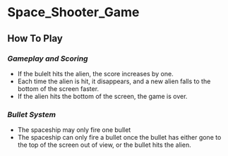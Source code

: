 # Space_Shooter_Game

## How To Play

### *Gameplay and Scoring*
- If the bulelt hits the alien, the score increases by one.
- Each time the alien is hit, it disappears, and a new alien falls to the bottom of the screen faster.
- If the alien hits the bottom of the screen, the game is over.

### *Bullet System*
- The spaceship may only fire one bullet
- The spaceship can only fire a bullet once the bullet has either gone to the top of the screen out of view, or the bullet hits the alien.
